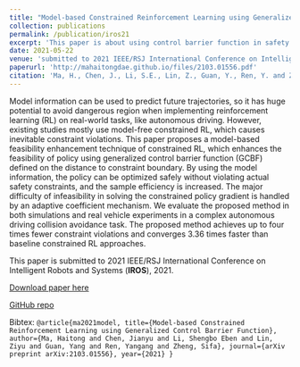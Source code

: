 ```yaml
---
title: "Model-based Constrained Reinforcement Learning using Generalized Control Barrier Function"
collection: publications
permalink: /publication/iros21
excerpt: 'This paper is about using control barrier function in safety guarantee of autonomous driving with real vehicle experiments.'
date: 2021-05-22
venue: 'submitted to 2021 IEEE/RSJ International Conference on Intelligent Robots and Systems (IROS 2021).'
paperurl: 'http://mahaitongdae.github.io/files/2103.01556.pdf'
citation: 'Ma, H., Chen, J., Li, S.E., Lin, Z., Guan, Y., Ren, Y. and Zheng, S., 2021. Model-based Constrained Reinforcement Learning using Generalized Control Barrier Function. arXiv preprint arXiv:2103.01556.'
---
```

Model information can be used to predict future trajectories, so it has huge potential to avoid dangerous region when implementing reinforcement learning (RL) on real-world tasks, like autonomous driving. However, existing studies mostly use model-free constrained RL, which causes inevitable constraint violations. This paper proposes a model-based feasibility enhancement technique of constrained RL, which enhances the feasibility of policy using generalized control barrier function (GCBF) defined on the distance to constraint boundary. By using the model information, the policy can be optimized safely without violating actual safety constraints, and the sample efficiency is increased. The major difficulty of infeasibility in solving the constrained policy gradient is handled by an adaptive coefficient mechanism. We evaluate the proposed method in both simulations and real vehicle experiments in a complex autonomous driving collision avoidance task. The proposed method achieves up to four times fewer constraint violations and converges 3.36 times faster than baseline constrained RL approaches.

This paper is submitted to 2021 IEEE/RSJ International Conference on Intelligent Robots and Systems (**IROS**),  2021.

[Download paper here](https://arxiv.org/abs/2103.01556)

[GitHub repo](https://github.com/mahaitongdae/safe_exp_env)

<!-- Recommended citation: Your Name, You. (2010). "Paper Title Number 2." <i>Journal 1</i>. 1(2). -->

Bibtex: 
`
@article{ma2021model,
  title={Model-based Constrained Reinforcement Learning using Generalized Control Barrier Function},
  author={Ma, Haitong and Chen, Jianyu and Li, Shengbo Eben and Lin, Ziyu and Guan, Yang and Ren, Yangang and Zheng, Sifa},
  journal={arXiv preprint arXiv:2103.01556},
  year={2021}
}
`
